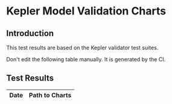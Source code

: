 # Kepler Model Validation Charts

## Introduction

This test results are based on the Kepler validator test suites.

Don't edit the following table manually. It is generated by the CI.

## Test Results
| Date       | Path to Charts | 
| ---------- | -------------- |
